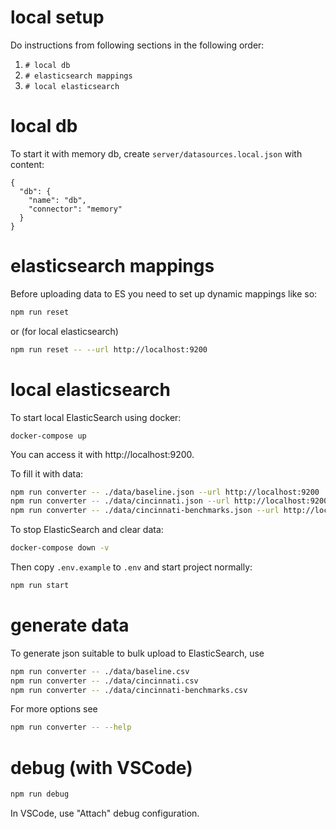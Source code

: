 # local setup

Do instructions from following sections in the following order:

1. `# local db`
2. `# elasticsearch mappings`
3. `# local elasticsearch`

# local db

To start it with memory db, create `server/datasources.local.json` with content:

```
{
  "db": {
    "name": "db",
    "connector": "memory"
  }
}
```

# elasticsearch mappings

Before uploading data to ES you need to set up dynamic mappings like so:

```sh
npm run reset
```

or (for local elasticsearch)

```sh
npm run reset -- --url http://localhost:9200
```

# local elasticsearch

To start local ElasticSearch using docker:

```
docker-compose up
```

You can access it with http://localhost:9200.

To fill it with data:

```sh
npm run converter -- ./data/baseline.json --url http://localhost:9200
npm run converter -- ./data/cincinnati.json --url http://localhost:9200
npm run converter -- ./data/cincinnati-benchmarks.json --url http://localhost:9200
```

To stop ElasticSearch and clear data:

```sh
docker-compose down -v
```

Then copy `.env.example` to `.env` and start project normally:

```sh
npm run start
```

# generate data

To generate json suitable to bulk upload to ElasticSearch, use

```sh
npm run converter -- ./data/baseline.csv
npm run converter -- ./data/cincinnati.csv
npm run converter -- ./data/cincinnati-benchmarks.csv
```

For more options see

```sh
npm run converter -- --help
```

# debug (with VSCode)

```sh
npm run debug
```

In VSCode, use "Attach" debug configuration.
